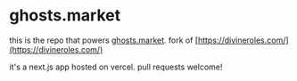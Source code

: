 # ghosts.market

this is the repo that powers [ghosts.market](https://ghosts.market). fork of [https://divineroles.com/](https://divineroles.com/)

it's a next.js app hosted on vercel. pull requests welcome!
